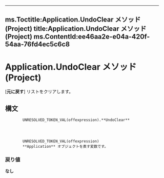 

---
ms.Toctitle:Application.UndoClear メソッド (Project)
title:Application.UndoClear メソッド (Project)
ms.ContentId:ee46aa2e-e04a-420f-54aa-76fd4ec5c6c8
---
# Application.UndoClear メソッド (Project)




[**元に戻す**] リストをクリアします。

## 構文

            UNRESOLVED_TOKEN_VAL(offexpression).**UndoClear**




            UNRESOLVED_TOKEN_VAL(offexpression)
            **Application** オブジェクトを表す変数です。

### 戻り値
**なし**






